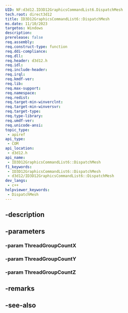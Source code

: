 ```yaml
---
UID: NF:d3d12.ID3D12GraphicsCommandList6.DispatchMesh
tech.root: direct3d12
title: ID3D12GraphicsCommandList6::DispatchMesh
ms.date: 11/10/2023
targetos: Windows
description: 
prerelease: false
req.assembly: 
req.construct-type: function
req.ddi-compliance: 
req.dll: 
req.header: d3d12.h
req.idl: 
req.include-header: 
req.irql: 
req.kmdf-ver: 
req.lib: 
req.max-support: 
req.namespace: 
req.redist: 
req.target-min-winverclnt: 
req.target-min-winversvr: 
req.target-type: 
req.type-library: 
req.umdf-ver: 
req.unicode-ansi: 
topic_type:
 - apiref
api_type:
 - COM
api_location:
 - d3d12.h
api_name:
 - ID3D12GraphicsCommandList6::DispatchMesh
f1_keywords:
 - ID3D12GraphicsCommandList6::DispatchMesh
 - d3d12/ID3D12GraphicsCommandList6::DispatchMesh
dev_langs:
 - c++
helpviewer_keywords:
 - DispatchMesh
---
```


## -description

## -parameters

### -param ThreadGroupCountX

### -param ThreadGroupCountY

### -param ThreadGroupCountZ

## -remarks

## -see-also

